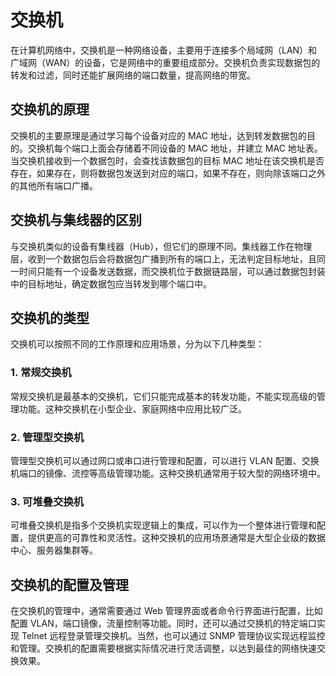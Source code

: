 # 交换机

在计算机网络中，交换机是一种网络设备，主要用于连接多个局域网（LAN）和广域网（WAN）的设备，它是网络中的重要组成部分。交换机负责实现数据包的转发和过滤，同时还能扩展网络的端口数量，提高网络的带宽。

## 交换机的原理

交换机的主要原理是通过学习每个设备对应的 MAC 地址，达到转发数据包的目的。交换机每个端口上面会存储着不同设备的 MAC 地址，并建立 MAC 地址表。当交换机接收到一个数据包时，会查找该数据包的目标 MAC 地址在该交换机是否存在，如果存在，则将数据包发送到对应的端口，如果不存在，则向除该端口之外的其他所有端口广播。

## 交换机与集线器的区别

与交换机类似的设备有集线器（Hub），但它们的原理不同。集线器工作在物理层，收到一个数据包后会将数据包广播到所有的端口上，无法判定目标地址，且同一时间只能有一个设备发送数据，而交换机位于数据链路层，可以通过数据包封装中的目标地址，确定数据包应当转发到哪个端口中。

## 交换机的类型

交换机可以按照不同的工作原理和应用场景，分为以下几种类型：

### 1. 常规交换机

常规交换机是最基本的交换机，它们只能完成基本的转发功能，不能实现高级的管理功能。这种交换机在小型企业、家庭网络中应用比较广泛。

### 2. 管理型交换机

管理型交换机可以通过网口或串口进行管理和配置，可以进行 VLAN 配置、交换机端口的镜像、流控等高级管理功能。这种交换机通常用于较大型的网络环境中。

### 3. 可堆叠交换机

可堆叠交换机是指多个交换机实现逻辑上的集成，可以作为一个整体进行管理和配置，提供更高的可靠性和灵活性。这种交换机的应用场景通常是大型企业级的数据中心、服务器集群等。

## 交换机的配置及管理

在交换机的管理中，通常需要通过 Web 管理界面或者命令行界面进行配置，比如配置 VLAN，端口镜像，流量控制等功能。同时，还可以通过交换机的特定端口实现 Telnet 远程登录管理交换机。当然，也可以通过 SNMP 管理协议实现远程监控和管理。交换机的配置需要根据实际情况进行灵活调整，以达到最佳的网络快速交换效果。
